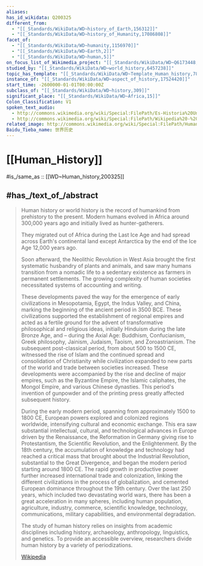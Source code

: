 ```yaml
---
aliases:
has_id_wikidata: Q200325
different_from:
  - "[[_Standards/WikiData/WD~history_of_Earth,156312]]"
  - "[[_Standards/WikiData/WD~history_of_Humanity,17086808]]"
facet_of:
  - "[[_Standards/WikiData/WD~humanity,1156970]]"
  - "[[_Standards/WikiData/WD~Earth,2]]"
  - "[[_Standards/WikiData/WD~human,5]]"
on_focus_list_of_Wikimedia_project: "[[_Standards/WikiData/WD~Q6173448,6173448]]"
studied_by: "[[_Standards/WikiData/WD~world_history,6457238]]"
topic_has_template: "[[_Standards/WikiData/WD~Template_Human_history,7875947]]"
instance_of: "[[_Standards/WikiData/WD~aspect_of_history,17524420]]"
start_time: -2600000-01-01T00:00:00Z
subclass_of: "[[_Standards/WikiData/WD~history,309]]"
significant_place: "[[_Standards/WikiData/WD~Africa,15]]"
Colon_Classification: V1
spoken_text_audio:
  - http://commons.wikimedia.org/wiki/Special:FilePath/Es-Historia%20Universal-article.ogg
  - http://commons.wikimedia.org/wiki/Special:FilePath/Wikipedia%20-%20Human%20history%20%28spoken%20by%20AI%20voice%29.mp3
related_image: http://commons.wikimedia.org/wiki/Special:FilePath/Human%20migrations%20and%20mitochondrial%20haplogroups.PNG
Baidu_Tieba_name: 世界历史
---
```


# [[Human_History]] 

#is_/same_as :: [[WD~Human_history,200325]] 

## #has_/text_of_/abstract 

> Human history or world history is the record of humankind from prehistory to the present. 
> Modern humans evolved in Africa around 300,000 years ago 
> and initially lived as hunter-gatherers. 
> 
> They migrated out of Africa during the Last Ice Age 
> and had spread across Earth's continental land except Antarctica 
> by the end of the Ice Age 12,000 years ago. 
> 
> Soon afterward, the Neolithic Revolution in West Asia brought the first systematic husbandry of plants and animals, and saw many humans transition from a nomadic life to a sedentary existence as farmers in permanent settlements. The growing complexity of human societies necessitated systems of accounting and writing.
>
> These developments paved the way for the emergence of early civilizations in Mesopotamia, Egypt, the Indus Valley, and China, marking the beginning of the ancient period in 3500 BCE. These civilizations supported the establishment of regional empires and acted as a fertile ground for the advent of transformative philosophical and religious ideas, initially Hinduism during the late Bronze Age, and – during the Axial Age: Buddhism, Confucianism, Greek philosophy, Jainism, Judaism, Taoism, and Zoroastrianism. The subsequent post-classical period, from about 500 to 1500 CE, witnessed the rise of Islam and the continued spread and consolidation of Christianity while civilization expanded to new parts of the world and trade between societies increased. These developments were accompanied by the rise and decline of major empires, such as the Byzantine Empire, the Islamic caliphates, the Mongol Empire, and various Chinese dynasties. This period's invention of gunpowder and of the printing press greatly affected subsequent history.
>
> During the early modern period, spanning from approximately 1500 to 1800 CE, European powers explored and colonized regions worldwide, intensifying cultural and economic exchange. This era saw substantial intellectual, cultural, and technological advances in Europe driven by the Renaissance, the Reformation in Germany giving rise to Protestantism, the Scientific Revolution, and the Enlightenment. By the 18th century, the accumulation of knowledge and technology had reached a critical mass that brought about the Industrial Revolution, substantial to the Great Divergence, and began the modern period starting around 1800 CE. The rapid growth in productive power further increased international trade and colonization, linking the different civilizations in the process of globalization, and cemented European dominance throughout the 19th century. Over the last 250 years, which included two devastating world wars, there has been a great acceleration in many spheres, including human population, agriculture, industry, commerce, scientific knowledge, technology, communications, military capabilities, and environmental degradation.
>
> The study of human history relies on insights from academic disciplines including history, archaeology, anthropology, linguistics, and genetics. To provide an accessible overview, researchers divide human history by a variety of periodizations.
>
> [Wikipedia](https://en.wikipedia.org/wiki/Human%20history) 

